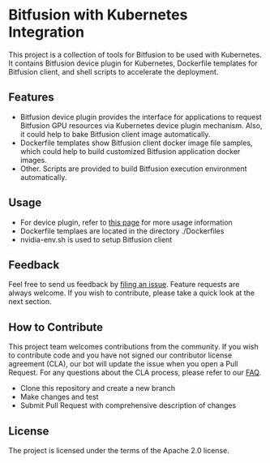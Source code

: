 # Bitfusion with Kubernetes Integration

This project is a collection of tools for Bitfusion to be used with Kubernetes.
It contains Bitfusion device plugin for Kubernetes, Dockerfile templates for
Bitfusion client, and shell scripts to accelerate the deployment.

## Features
* Bitfusion device plugin provides the interface for applications to request
Bitfusion GPU resources via Kubernetes device plugin mechanism. Also, it could
help to bake Bitfusion client image automatically.
* Dockerfile templates show Bitfusion client docker image file samples, which
could help to build customized Bitfusion application docker images.
* Other. Scripts are provided to build Bitfusion execution environment
automatically.

## Usage
* For device plugin, refer to [this page](./bitfusion_device_plugin/Readme.md)
for more usage information
* Dockerfile templaes are located in the directory ./Dockerfiles
* nvidia-env.sh is used to setup Bitfusion client

## Feedback
Feel free to send us feedback by [filing an issue](https://github.com/vmware/bitfusion-with-kubernetes-integration/issues/new). Feature requests are always
welcome. If you wish to contribute, please take a quick look at the next section.

## How to Contribute
This project team welcomes contributions from the community. If you wish to
contribute code and you have not signed our contributor license agreement (CLA),
our bot will update the issue when you open a Pull Request. For any questions
about the CLA process, please refer to our [FAQ](https://cla.vmware.com/faq).

* Clone this repository and create a new branch
* Make changes and test
* Submit Pull Request with comprehensive description of changes

## License
The project is licensed under the terms of the Apache 2.0 license.
